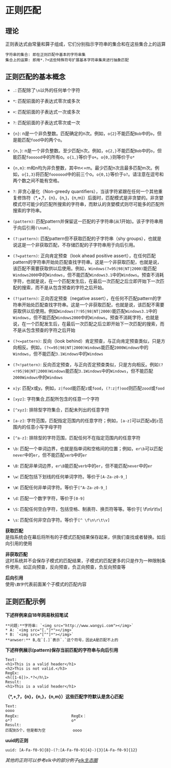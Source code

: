 
正则匹配
====
理论
--------
正则表达式由常量和算子组成，它们分别指示字符串的集合和在这些集合上的运算
    
    字符串的集合: 即在正则匹配中基本的字符串集
    集合上的运算: 即用*.?+这些特殊符号扩展基本字符串集来进行抽象匹配


正则匹配的基本概念
------
* `.`: 匹配除了`\n`以外的任何单个字符
* `*`: 匹配前面的子表达式零次或多次
* `+`: 匹配前面的子表达式一次或多次
* `?`: 匹配前面的子表达式零次或一次
* `{n}`: n是一个非负整数。匹配确定的n次。例如，`o{2}`不能匹配`Bob`中的`o`，但是能匹配`food`中的两个o。
* `{n,}`: n是一个非负整数。至少匹配n次。例如，`o{2,}`不能匹配`Bob`中的`o`，但能匹配`foooood`中的所有o。`o{1,}`等价于`o+`。`o{0,}`则等价于`o*`
* `{n,m}`: m和n均为非负整数，其中n<=m。最少匹配n次且最多匹配m次。例如，`o{1,3}`将匹配`fooooood`中的前三个o。`o{0,1}`等价于`o?`。请注意在逗号和两个数之间不能有空格。
* `?`: 非贪心量化（Non-greedy quantifiers），当该字符紧跟在任何一个其他重复修饰符（*,+,?，{n}，{n,}，{n,m}）后面时，匹配模式是非贪婪的。非贪婪模式尽可能少的匹配所搜索的字符串，而默认的贪婪模式则尽可能多的匹配所搜索的字符串。

* `(pattern)`: 匹配pattern并保留这一匹配的子字符串(从1开始)。该子字符串用于向后引用`(\num)`。
* `(?:pattern)`: 匹配pattern但不获取匹配的子字符串（shy groups），也就是说这是一个非获取匹配，不存储匹配的子字符串用于向后引用。
* `(?=pattern)`: 正向肯定预查（look ahead positive assert），在任何匹配pattern的字符串开始处匹配查找字符串。这是一个非获取匹配，也就是说，该匹配不需要获取供以后使用。例如，`Windows(?=95|98|NT|2000)`能匹配`Windows2000`中的`Windows`，但不能匹配`Windows3.1`中的`Windows`。预查不消耗字符，也就是说，在一个匹配发生后，在最后一次匹配之后立即开始下一次匹配的搜索，而不是从包含预查的字符之后开始。
* `(?!pattern)`: 正向否定预查（negative assert），在任何不匹配pattern的字符串开始处匹配查找字符串。这是一个非获取匹配，也就是说，该匹配不需要获取供以后使用。例如`Windows(?!95|98|NT|2000)`能匹配`Windows3.1`中的`Windows`，但不能匹配`Windows2000`中的`Windows`。预查不消耗字符，也就是说，在一个匹配发生后，在最后一次匹配之后立即开始下一次匹配的搜索，而不是从包含预查的字符之后开始
* `(?<=pattern)`: 反向（look behind）肯定预查，与正向肯定预查类似，只是方向相反。例如，`(?<=95|98|NT|2000)Windows`能匹配`2000Windows`中的`Windows`，但不能匹配`3.1Windows`中的`Windows`
* `(?<!pattern)`: 反向否定预查，与正向否定预查类似，只是方向相反。例如`(?<!95|98|NT|2000)Windows`能匹配`3.1Windows`中的`Windows`，但不能匹配`2000Windows`中的`Windows`

* `x|y`: 匹配x或y。例如，`z|food`能匹配`z`或`food`，`(?:z|f)ood`则匹配`zood`或`food`
* `[xyz]`: 字符集合,匹配所包含的任意一个字符
* `[^xyz]`: 排除型字符集合，匹配未列出的任意字符
* `[a-z]`: 	字符范围，匹配指定范围内的任意字符；例如，`[a-z]`可以匹配`a`到`z`范围内的任意小写字母字符
* `[^a-z]`: 排除型的字符范围，匹配任何不在指定范围内的任意字符

* `\b`: 匹配一个单词边界，也就是指单词和空格间的位置；例如，`er\b`可以匹配`never`中的`er`，但不能匹配`verb`中的`er` 
* `\B`: 匹配非单词边界，`er\B`能匹配`verb`中的`er`，但不能匹配`never`中的`er`
* `\w`: 匹配包括下划线的任何单词字符。等价于`[A-Za-z0-9_]`
* `\W`: 匹配任何非单词字符。等价于`[^A-Za-z0-9_]`
* `\d`: 匹配一个数字字符，等价于`[0-9]`
* `\S`: 匹配任何空白字符，包括空格、制表符、换页符等等。等价于[ \f\n\r\t\v]
* `\s`: 匹配任何非空白字符。等价于`[^ \f\n\r\t\v]`


**获取匹配**  
是指系统会在幕后将所有的子模式匹配结果保存起来，供我们查找或者替换。如后向引用的使用

**非获取匹配**  
这时系统并不会保存子模式的匹配结果，子模式的匹配更多的只是作为一种限制条件使用，如正向预查，反向预查，负正向预查，负反向预查等

**后向引用**  
使用`\数字`代表前面某个子模式的匹配内容

正则匹配示例
----
**下述样例来自18年网易秋招笔试**   
``` 
**问题:**字符串: `<img src="http://www.wangyi.com"></img>`  
* A: `<img src="[."]*"></img>`
* B: `<img src="[^"]*"></img>`
**anwser:** B,在`[.]`表示`.`这个符号，因此A是匹配不上的
```
**下述样例展示(pattern)保存当前匹配的字符串与向后引用**  
``` 
Text: 
<h1>This is a valid header</h1>
<h2>This is not valid.</h3>
RegEx: 
<h([1-6])>.*?</h\1>
Result: 
<h1>This is a valid header</h1> 
```
**（*,+,?，{n}，{n,}，{n,m}）这些匹配字符默认是贪心匹配**    
``` 
Text:                                                            
oooo
RegEx:                       RegEx：
o*?                          o*                       
Result: 
匹配到5个，但是都为空            oooo 
```
**uuid的正则**  
```
uuid: [A-Fa-f0-9]{8}-(?:[A-Fa-f0-9]{4}-){3}[A-Fa-f0-9]{12}
```
*其他的正则可以参考elk中的部分例子[elk生态圈](http://grokdebug.herokuapp.com/patterns#)*
